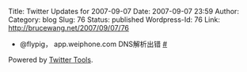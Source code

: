 Title: Twitter Updates for 2007-09-07
Date: 2007-09-07 23:59
Author:  
Category: blog
Slug: 76
Status: published
Wordpress-Id: 76
Link: http://brucewang.net/2007/09/07/76

-   @flypig， app.weiphone.com DNS解析出错
    [\#](http://twitter.com/number5/statuses/252139972)

Powered by [Twitter Tools](http://alexking.org/projects/wordpress).
